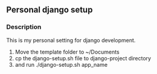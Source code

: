## Personal django setup

### Description 

This is my personal setting for django development. 

1. Move the template folder to ~/Documents
2. cp the django-setup.sh file to django-project directory
3. and run ./django-setup.sh app_name
